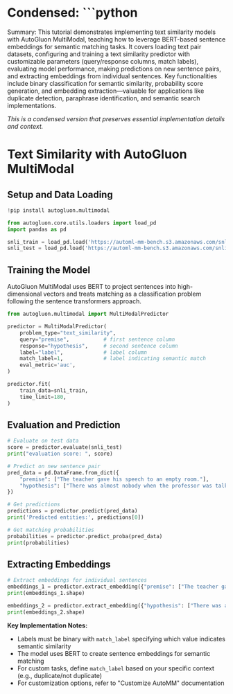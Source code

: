 # Condensed: ```python

Summary: This tutorial demonstrates implementing text similarity models with AutoGluon MultiModal, teaching how to leverage BERT-based sentence embeddings for semantic matching tasks. It covers loading text pair datasets, configuring and training a text similarity predictor with customizable parameters (query/response columns, match labels), evaluating model performance, making predictions on new sentence pairs, and extracting embeddings from individual sentences. Key functionalities include binary classification for semantic similarity, probability score generation, and embedding extraction—valuable for applications like duplicate detection, paraphrase identification, and semantic search implementations.

*This is a condensed version that preserves essential implementation details and context.*

# Text Similarity with AutoGluon MultiModal

## Setup and Data Loading

```python
!pip install autogluon.multimodal

from autogluon.core.utils.loaders import load_pd
import pandas as pd

snli_train = load_pd.load('https://automl-mm-bench.s3.amazonaws.com/snli/snli_train.csv', delimiter="|")
snli_test = load_pd.load('https://automl-mm-bench.s3.amazonaws.com/snli/snli_test.csv', delimiter="|")
```

## Training the Model

AutoGluon MultiModal uses BERT to project sentences into high-dimensional vectors and treats matching as a classification problem following the sentence transformers approach.

```python
from autogluon.multimodal import MultiModalPredictor

predictor = MultiModalPredictor(
    problem_type="text_similarity",
    query="premise",           # first sentence column
    response="hypothesis",     # second sentence column
    label="label",             # label column
    match_label=1,             # label indicating semantic match
    eval_metric='auc',
)

predictor.fit(
    train_data=snli_train,
    time_limit=180,
)
```

## Evaluation and Prediction

```python
# Evaluate on test data
score = predictor.evaluate(snli_test)
print("evaluation score: ", score)

# Predict on new sentence pair
pred_data = pd.DataFrame.from_dict({
    "premise": ["The teacher gave his speech to an empty room."], 
    "hypothesis": ["There was almost nobody when the professor was talking."]
})

# Get predictions
predictions = predictor.predict(pred_data)
print('Predicted entities:', predictions[0])

# Get matching probabilities
probabilities = predictor.predict_proba(pred_data)
print(probabilities)
```

## Extracting Embeddings

```python
# Extract embeddings for individual sentences
embeddings_1 = predictor.extract_embedding({"premise": ["The teacher gave his speech to an empty room."]})
print(embeddings_1.shape)

embeddings_2 = predictor.extract_embedding({"hypothesis": ["There was almost nobody when the professor was talking."]})
print(embeddings_2.shape)
```

**Key Implementation Notes:**
- Labels must be binary with `match_label` specifying which value indicates semantic similarity
- The model uses BERT to create sentence embeddings for semantic matching
- For custom tasks, define `match_label` based on your specific context (e.g., duplicate/not duplicate)
- For customization options, refer to "Customize AutoMM" documentation